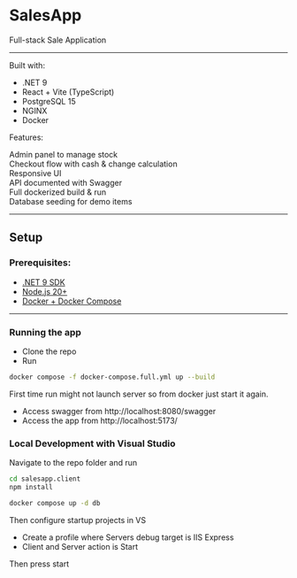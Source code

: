 # SalesApp
Full-stack Sale Application

---

Built with:

- .NET 9
- React + Vite (TypeScript)
- PostgreSQL 15
- NGINX
- Docker

Features:

Admin panel to manage stock  
Checkout flow with cash & change calculation  
Responsive UI  
API documented with Swagger  
Full dockerized build & run  
Database seeding for demo items

---

## Setup

### Prerequisites:

- [.NET 9 SDK](https://dotnet.microsoft.com/en-us/download/dotnet/9.0)
- [Node.js 20+](https://nodejs.org/)
- [Docker + Docker Compose](https://www.docker.com/)

---

### Running the app

- Clone the repo
- Run
```bash
docker compose -f docker-compose.full.yml up --build
```
First time run might not launch server so from docker just start it again.
- Access swagger from http://localhost:8080/swagger
- Access the app from http://localhost:5173/

### Local Development with Visual Studio
Navigate to the repo folder and run

```bash
cd salesapp.client
npm install
```
```bash
docker compose up -d db
```

Then configure startup projects in VS
- Create a profile where Servers debug target is IIS Express
- Client and Server action is Start 

Then press start